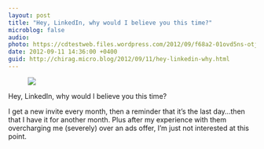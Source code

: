 ```yaml
---
layout: post
title: "Hey, LinkedIn, why would I believe you this time?"
microblog: false
audio: 
photo: https://cdtestweb.files.wordpress.com/2012/09/f68a2-01ovd5ns-otjxwcn5.png
date: 2012-09-11 14:36:00 +0400
guid: http://chirag.micro.blog/2012/09/11/hey-linkedin-why.html
---
```

<figure><img src="https://cdtestweb.files.wordpress.com/2012/09/f68a2-01ovd5ns-otjxwcn5.png"></figure><p>Hey, LinkedIn, why would I believe you this time?</p>
<p>I get a new invite every month, then a reminder that it’s the last day…then that I have it for another month. Plus after my experience with them overcharging me (severely) over an ads offer, I’m just not interested at this point.</p>
